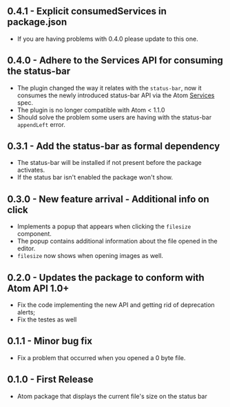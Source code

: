 ## 0.4.1 - Explicit consumedServices in package.json
* If you are having problems with 0.4.0 please update to this one.

## 0.4.0 - Adhere to the Services API for consuming the status-bar
* The plugin changed the way it relates with the `status-bar`, now it consumes the newly introduced status-bar API via the Atom [Services](http://blog.atom.io/2015/03/25/new-services-API.html) spec.
* The plugin is no longer compatible with Atom < 1.1.0
* Should solve the problem some users are having with the status-bar `appendLeft` error.

## 0.3.1 - Add the status-bar as formal dependency
* The status-bar will be installed if not present before the package activates.
* If the status bar isn't enabled the package won't show.

## 0.3.0 - New feature arrival - Additional info on click
* Implements a popup that appears when clicking the `filesize` component.
* The popup contains additional information about the file opened in the editor.
* `filesize` now shows when opening images as well.

## 0.2.0 - Updates the package to conform with Atom API 1.0+
* Fix the code implementing the new API and getting rid of deprecation alerts;
* Fix the testes as well

## 0.1.1 - Minor bug fix
* Fix a problem that occurred when you opened a 0 byte file.

## 0.1.0 - First Release
* Atom package that displays the current file's size on the status bar
